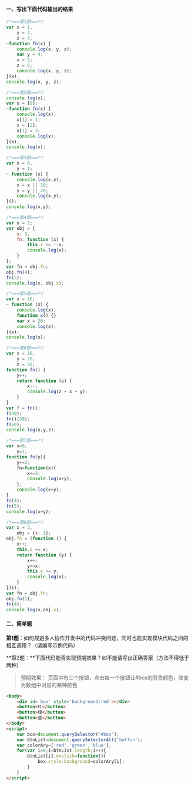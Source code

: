 #### 一、写出下面代码输出的结果

```javascript
/*===第1题===*/
var x = 1,
    y = 2,
    z = 3;
~function fn(x) {
    console.log(x, y, z);
    var y = 4;
    x = 5;
    z = 6;
    console.log(x, y, z);
}(x);
console.log(x, y, z);
```

```javascript
/*===第2题===*/
console.log(x);
var x = [0];
~function fn(x) {
    console.log(x);
    x[1] = 1;
    x = [2];
    x[1] = 3;
    console.log(x);
}(x);
console.log(x);
```

```javascript
/*===第3题===*/
var x = 0,
    y = 1;
~ function (x) {
    console.log(x,y);
    x = x || 10;
    y = y || 20;
    console.log(x,y);
}();
console.log(x,y);
```

```javascript
/*===第4题===*/
var x = 2;
var obj = {
    x: 3,
    fn: function (x) {
        this.x += --x;
        console.log(x);
    }
};
var fn = obj.fn;
obj.fn(4);
fn(5);
console.log(x, obj.x);
```

```javascript
/*===第5题===*/
var x = 10;
~ function (x) {
    console.log(x);
    function x() {}
    var x = 20;
    console.log(x);
}(x);
console.log(x);
```

```javascript
/*===第6题===*/
var x = 10,
    y = 20,
    z = 30;
function fn() {
    y++;
    return function (z) {
        x--;
        console.log(z + x + y);
    }
}
var f = fn();
f(40);
fn()(50);
f(60);
console.log(x,y,z);
```

```javascript
/*===第7题===*/
var x=0,
    y=1;
function fn(y){
    y+=2;
    fn=function(x){
        x+=3;
        console.log(x+y);
    };
    console.log(x+y);
}
fn(4);
fn(5);
console.log(x+y);
```

```javascript
/*===第8题===*/
var x = 3,
    obj = {x: 2};
obj.fn = (function () {
    x++;
    this.x += x;
    return function (y) {
        x++;
        y+=x;
        this.x += y;
        console.log(x);
    }
})();
var fn = obj.fn;
obj.fn(1);
fn(4);
console.log(x,obj.x);
```

#### 二、简单题

**第1题**：如何规避多人协作开发中的代码冲突问题，同时也能实现模块代码之间的相互调用？（请编写示例代码）

**第2题：**下面代码能否实现预期效果？如不能请写出正确答案（方法不得低于两种）

> 预期效果： 页面中有三个按钮，点击每一个按钮让#box的背景颜色，改变为数组中对应的某种颜色

```html
<body>
    <div id='box' style='background:red'></div>
    <button>红</button>
    <button>绿</button>
    <button>蓝</button>
</body>
<script>
    var box=document.querySelector('#box');
    var btnList=document.querySelectorAll('button');
    var colorAry=['red','green','blue'];
    for(var i=0;i<btnList.length;i++){
        btnList[i].onclick=function(){
            box.style.background=colorAry[i];
        }
    }
</script>
```